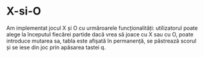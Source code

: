 # X-si-O

Am implementat jocul X și O cu urmăroarele funcționalități: utilizatorul poate alege la începutul fiecărei partide dacă vrea să joace cu 
X sau cu O, poate introduce mutarea sa, tabla este afișată în permanență, se păstrează scorul și se iese din joc prin apăsarea tastei q.

